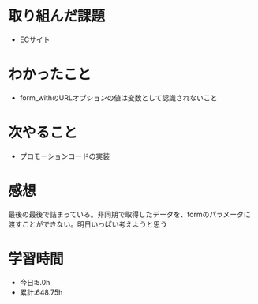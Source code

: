 # 取り組んだ課題
- ECサイト
# わかったこと
- form_withのURLオプションの値は変数として認識されないこと
# 次やること
- プロモーションコードの実装
# 感想
最後の最後で詰まっている。非同期で取得したデータを、formのパラメータに渡すことができない。明日いっぱい考えようと思う
# 学習時間
- 今日:5.0h
- 累計:648.75h
